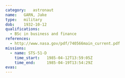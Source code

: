 ```yaml
---
category:	astronaut
name:	GARN, Jake
type:	military
dob:	1932-10-12
qualifications:
  - BSc in business and finance
references:
  - http://www.nasa.gov/pdf/740566main_current.pdf
missions:
  - name: STS-51-D
    time_start:   1985-04-12T13:59:05Z
    time_end:     1985-04-19T13:54:29Z
evas:
---
```

